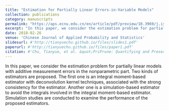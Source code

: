 ```yaml
---
title: "Estimation for Partially Linear Errors-in-Variable Models"
collection: publications
category: manuscripts
permalink: "https://aps.ecnu.edu.cn/en/article/pdf/preview/10.3969/j.issn.1001-4268.2018.01.002.pdf"
excerpt: "In this paper, we consider the estimation problem for partially linear models with additive measurement errors in the nonparametric part. Two kinds of estimators are proposed. The first one is an integral moment-based estimator with deconvolution kernel techniques, associated with the strong consistency for the estimator. Another one is a simulation-based estimator to avoid the integrals involved in the integral moment-based estimator. Simulation studies are conducted to examine the performance of the proposed estimators." 
date: 2018-02-26
venue: 'Chinese Journal of Applied Probability and Statistics'
slidesurl: #'http://tianyuechu.github.io/files/slides1.pdf'
paperurl: #'http://tianyuechu.github.io/files/paper1.pdf'
citation: #'Chu, Tianyue, et al. &quot;PriPrune: Quantifying and Preserving Privacy in Pruned Federated Learning.&quot; <i>ACM Transactions on Modeling and Performance Evaluation of Computing Systems</i>. 2024.'
---
```

In this paper, we consider the estimation problem for partially linear models with additive measurement errors in the nonparametric part. Two kinds of estimators are proposed. The first one is an integral moment-based estimator with deconvolution kernel techniques, associated with the strong consistency for the estimator. Another one is a simulation-based estimator to avoid the integrals involved in the integral moment-based estimator. Simulation studies are conducted to examine the performance of the proposed estimators.